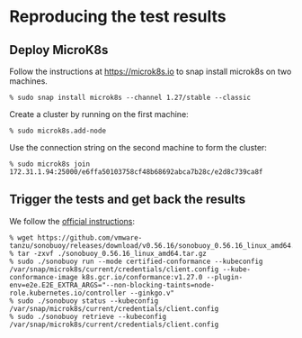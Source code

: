 # Reproducing the test results

## Deploy MicroK8s

Follow the instructions at https://microk8s.io to snap install microk8s on two machines.
```console
% sudo snap install microk8s --channel 1.27/stable --classic
```

Create a cluster by running on the first machine:
```console
% sudo microk8s.add-node
```

Use the connection string on the second machine to form the cluster:
```console
% sudo microk8s join 172.31.1.94:25000/e6ffa50103758cf48b68692abca7b28c/e2d8c739ca8f
``` 

## Trigger the tests and get back the results

We follow the [official instructions](https://github.com/cncf/k8s-conformance/blob/master/instructions.md):

```console
% wget https://github.com/vmware-tanzu/sonobuoy/releases/download/v0.56.16/sonobuoy_0.56.16_linux_amd64.tar.gz
% tar -zxvf ./sonobuoy_0.56.16_linux_amd64.tar.gz
% sudo ./sonobuoy run --mode certified-conformance --kubeconfig /var/snap/microk8s/current/credentials/client.config --kube-conformance-image k8s.gcr.io/conformance:v1.27.0 --plugin-env=e2e.E2E_EXTRA_ARGS="--non-blocking-taints=node-role.kubernetes.io/controller --ginkgo.v"
% sudo ./sonobuoy status --kubeconfig /var/snap/microk8s/current/credentials/client.config
% sudo ./sonobuoy retrieve --kubeconfig /var/snap/microk8s/current/credentials/client.config
```
